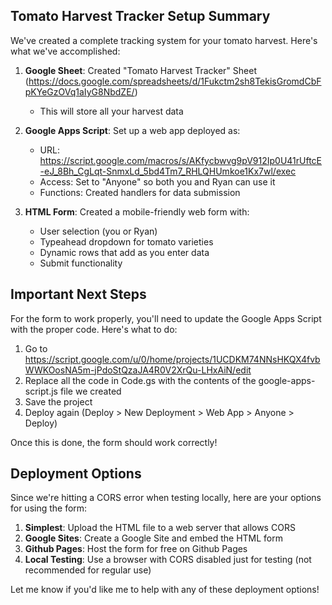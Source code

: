 ## Tomato Harvest Tracker Setup Summary

We've created a complete tracking system for your tomato harvest. Here's what we've accomplished:

1. **Google Sheet**: Created "Tomato Harvest Tracker" Sheet (https://docs.google.com/spreadsheets/d/1Fukctm2sh8TekisGromdCbFpKYeGzOVq1aIyG8NbdZE/)
   - This will store all your harvest data

2. **Google Apps Script**: Set up a web app deployed as:
   - URL: https://script.google.com/macros/s/AKfycbwvg9pV912Ip0U41rUftcE-eJ_8Bh_CgLqt-SnmxLd_5bd4Tm7_RHLQHUmkoe1Kx7wl/exec
   - Access: Set to "Anyone" so both you and Ryan can use it
   - Functions: Created handlers for data submission

3. **HTML Form**: Created a mobile-friendly web form with:
   - User selection (you or Ryan)
   - Typeahead dropdown for tomato varieties
   - Dynamic rows that add as you enter data
   - Submit functionality

## Important Next Steps

For the form to work properly, you'll need to update the Google Apps Script with the proper code. Here's what to do:

1. Go to https://script.google.com/u/0/home/projects/1UCDKM74NNsHKQX4fvbWWKOosNA5m-jPdoStQzaJA4R0V2XrQu-LHxAiN/edit
2. Replace all the code in Code.gs with the contents of the google-apps-script.js file we created
3. Save the project
4. Deploy again (Deploy > New Deployment > Web App > Anyone > Deploy)

Once this is done, the form should work correctly!

## Deployment Options

Since we're hitting a CORS error when testing locally, here are your options for using the form:

1. **Simplest**: Upload the HTML file to a web server that allows CORS
2. **Google Sites**: Create a Google Site and embed the HTML form
3. **Github Pages**: Host the form for free on Github Pages
4. **Local Testing**: Use a browser with CORS disabled just for testing (not recommended for regular use)

Let me know if you'd like me to help with any of these deployment options!
